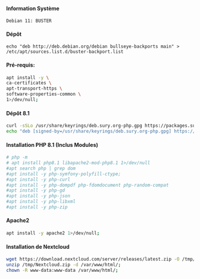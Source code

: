 #### Information Système
```
Debian 11: BUSTER
```

#### Dépôt
```
echo "deb http://deb.debian.org/debian bullseye-backports main" > /etc/apt/sources.list.d/buster-backport.list
```


#### Pré-requis:
```bash
apt install -y \
ca-certificates \
apt-transport-https \
software-properties-common \
1>/dev/null;
```



#### Dépôt 8.1
```bash
curl -sSLo /usr/share/keyrings/deb.sury.org-php.gpg https://packages.sury.org/php/apt.gpg;
echo "deb [signed-by=/usr/share/keyrings/deb.sury.org-php.gpg] https://packages.sury.org/php/ $(lsb_release -sc) main" > /etc/apt/sources.list.d/php.list;
```

#### Installation PHP 8.1 (Inclus Modules)
```bash
# php -m 
# apt install php8.1 libapache2-mod-php8.1 1>/dev/null
#apt search php | grep dom
#apt install -y php-symfony-polyfill-ctype;
#apt install -y php-curl
#apt install -y php-dompdf php-fdomdocument php-random-compat
#apt install -y php-gd
#apt install -y php-json
#apt install -y php-libxml
#apt install -y php-zip
```

#### Apache2
```bash
apt install -y apache2 1>/dev/null;
```


#### Installation de Nextcloud
```bash
wget https://download.nextcloud.com/server/releases/latest.zip -O /tmp/Nextcloud.zip;
unzip /tmp/Nextcloud.zip -d /var/www/html/;
chown -R www-data:www-data /var/www/html/;
```
